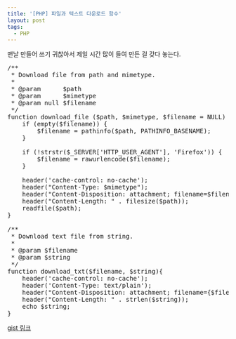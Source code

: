 ```yaml
---
title: '[PHP] 파일과 텍스트 다운로드 함수'
layout: post
tags:
  - PHP
---
```


맨날 만들어 쓰기 귀찮아서 제일 시간 많이 들여 만든 걸 갖다 놓는다.

<pre>
/**
 * Download file from path and mimetype.
 *
 * @param      $path
 * @param      $mimetype
 * @param null $filename
 */
function download_file ($path, $mimetype, $filename = NULL) {
    if (empty($filename)) {
        $filename = pathinfo($path, PATHINFO_BASENAME);
    }

    if (!strstr($_SERVER['HTTP_USER_AGENT'], 'Firefox')) {
        $filename = rawurlencode($filename);
    }

    header('cache-control: no-cache');
    header("Content-Type: $mimetype");
    header("Content-Disposition: attachment; filename=$filename");
    header("Content-Length: " . filesize($path));
    readfile($path);
}

/**
 * Download text file from string.
 *
 * @param $filename
 * @param $string
 */
function download_txt($filename, $string){
    header('cache-control: no-cache');
    header('Content-Type: text/plain');
    header("Content-Disposition: attachment; filename={$filename}");
    header("Content-Length: " . strlen($string));
    echo $string;
}
</pre>

[gist 링크](https://gist.github.com/mytory/92369219da87edf851e195775fe64264#file-download-functions-php)